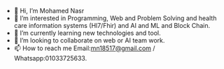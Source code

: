 - 👋 Hi, I’m Mohamed Nasr
- 👀 I’m interested in Programming, Web and Problem Solving and health care information systems (Hl7/Fhir) and AI and ML and Block Chain.
- 🌱 I’m currently learning new technologies and tool.
- 💞️ I’m looking to collaborate on web or AI team work.
- 📫 How to reach me Email:mn18517@gmail.com / Whatsapp:01033725633.

<!---
mohamednasr22/mohamednasr22 is a ✨ special ✨ repository because its `README.md` (this file) appears on your GitHub profile.
You can click the Preview link to take a look at your changes.
--->
